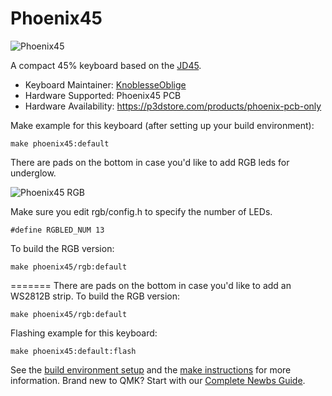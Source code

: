 # Phoenix45

![Phoenix45](https://i.imgur.com/xMyfiau.jpeg)

A compact 45% keyboard based on the [JD45](https://github.com/qmk/qmk_firmware/tree/master/keyboards/jd45).

* Keyboard Maintainer: [KnoblesseOblige](https://github.com/KnoblesseOblige)
* Hardware Supported: Phoenix45 PCB
* Hardware Availability: https://p3dstore.com/products/phoenix-pcb-only

Make example for this keyboard (after setting up your build environment):

    make phoenix45:default

There are pads on the bottom in case you'd like to add RGB leds for underglow.

![Phoenix45 RGB](https://i.imgur.com/JUQ0fiy.jpeg)

Make sure you edit rgb/config.h to specify the number of LEDs.

    #define RGBLED_NUM 13

To build the RGB version:

    make phoenix45/rgb:default
=======
There are pads on the bottom in case you'd like to add an WS2812B strip. To build the RGB version:

    make phoenix45/rgb:default

Flashing example for this keyboard:

    make phoenix45:default:flash

See the [build environment setup](https://docs.qmk.fm/#/getting_started_build_tools) and the [make instructions](https://docs.qmk.fm/#/getting_started_make_guide) for more information. Brand new to QMK? Start with our [Complete Newbs Guide](https://docs.qmk.fm/#/newbs).
